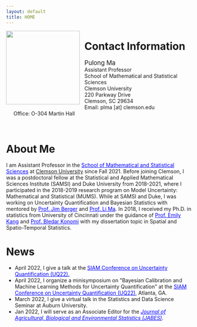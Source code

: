 ```yaml
---
layout: default
title: HOME
---
```



<img align="left" style="width: 200px; padding-right: 10px;" src="./bio-photo.jpg">  


Contact Information
====== 
<p style="text-align: left; padding-left: 20px;" >
<span style="font-size:larger;">Pulong Ma</span> <br/>
Assistant Professor <br/>
School of Mathematical and Statistical Sciences  <br/>
Clemson University <br/>
220 Parkway Drive <br/>
Clemson, SC 29634 <br/>
Email: plma [at] clemson.edu <br/>
Office: O-304 Martin Hall <br/>
</p>
<br clear="left"/>



About Me
======
<p style="text-align: justify; line-height: 1.2em;"> 
 
I am Assistant Professor in the <a href="https://www.clemson.edu/science/departments/math-stat/index.html" target="blank" style="color:blue;">School of Mathematical and Statistical Sciences</a> at <a href="https://www.clemson.edu" target="blank" syle="color:blue;">Clemson University</a> since Fall 2021. Before joining Clemson, I was a postdoctoral fellow at the Statistical and Applied Mathematical Sciences Institute (SAMSI) and Duke University from 2018-2021, where I participated in the 2018-2019 research program on Model Uncertainty: Mathematical and Statistical (MUMS). While at SAMSI and Duke, I was working on Uncertainty Quantification and Bayesian Statistics with mentored by <a href="http://www2.stat.duke.edu/~berger/" target="blank" style="color:blue;">Prof. Jim Berger</a> and <a href="http://www2.stat.duke.edu/~lm186/index.html" target="blank" style="color:blue;">Prof. Li Ma</a>.  In 2018, I received my Ph.D. in statistics from University of Cincinnati under the guidance of <a href="https://emilystat.wixsite.com/gdads/" target="blank" style="color:blue;">Prof. Emily Kang</a> and <a href="https://scholar.google.com/citations?user=lqnGbNkAAAAJ&hl=en" target="blank" style="color:blue;">Prof. Bledar Konomi</a> with my dissertation topic in Spatial and Spatio-Temporal Statistics. 
</p>



News 
======

<p align="right" style="text-align: justify; line-height: .2em;">
 
<ul>
 <li> April 2022, I give a talk at the <a href="https://www.siam.org/conferences/cm/conference/uq22" target="blank" style="color:blue;" >SIAM Conference on Uncertainty Quantification (UQ22).</a> 
 </li>
 
 <li> April 2022, I organize a minisymposium on "Bayesian Calibration and Machine Learning Methods for Uncertainty Quantification" at the <a href="https://www.siam.org/conferences/cm/conference/uq22" target="blank" style="color:blue;" >SIAM Conference on Uncertainty Quantification (UQ22)</a>, Atlanta, GA. 
 </li>
 
 <li> March 2022, I give a virtual talk in the Statistics and Data Science Seminar at Auburn University. </li>
 <li> Jan 2022, I will serve as an Associate Editor for the <em><a href="https://www.springer.com/journal/13253" target="blank" style="color:blue;">Journal of Agricultural, Biological and Environmental Statistics (JABES)</a></em>. </li>
</ul>

</p>













